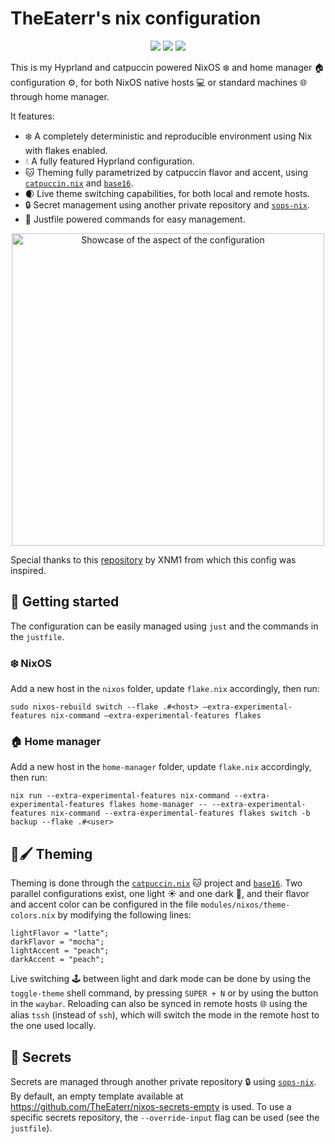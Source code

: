# TheEaterr's nix configuration

<div align="center">
<a href="https://nixos.org/">
    <img src="https://img.shields.io/badge/NixOS-24.11-informational.svg?style=for-the-badge&logo=nixos&color=F2CDCD&logoColor=D9E0EE&labelColor=302D41"></a>
<a href="https://github.com/ryan4yin/nixos-and-flakes-book">
    <img src="https://img.shields.io/static/v1?label=Nix Flakes&message=enabled&style=for-the-badge&logo=nixos&color=DDB6F2&logoColor=D9E0EE&labelColor=302D41"></a>
</a>
<a href="https://hyprland.org/">
    <img src="https://img.shields.io/static/v1?label=Hyprland&message=fully%20featured&style=for-the-badge&logo=hyprland&color=00cfe6&logoColor=00cfe6&labelColor=302D41">
</a>
</div>

This is my Hyprland and catpuccin powered NixOS ❄️ and home manager 🏠 configuration ⚙️, for both NixOS native hosts 💻 or standard machines 🌐 through home manager.

It features:
- ❄️ A completely deterministic and reproducible environment using Nix with flakes enabled.
- 💧 A fully featured Hyprland configuration.
- 🐱 Theming fully parametrized by catpuccin flavor and accent, using [`catpuccin.nix`](https://github.com/catppuccin/nix) and [`base16`](https://github.com/SenchoPens/base16.nix).
- 🌒 Live theme switching capabilities, for both local and remote hosts.
- 🔒 Secret management using another private repository and [`sops-nix`](https://github.com/Mic92/sops-nix).
- 📖 Justfile powered commands for easy management.

<div align="center">
<img src="./showcase.gif" alt="Showcase of the aspect of the configuration" height="500/home/eaterr/nixos-config/README.md">
</div>

Special thanks to this [repository](https://github.com/XNM1/linux-nixos-hyprland-config-dotfiles) by XNM1 from which this config was inspired.

## 🚦 Getting started

The configuration can be easily managed using `just` and the commands in the `justfile`.

### ❄️ NixOS

Add a new host in the `nixos` folder, update `flake.nix` accordingly, then run:

```
sudo nixos-rebuild switch --flake .#<host> –extra-experimental-features nix-command –extra-experimental-features flakes
```

### 🏠 Home manager

Add a new host in the `home-manager` folder, update `flake.nix` accordingly, then run:

```
nix run --extra-experimental-features nix-command --extra-experimental-features flakes home-manager -- --extra-experimental-features nix-command --extra-experimental-features flakes switch -b backup --flake .#<user>
```

## 🎨🖌 Theming

Theming is done through the [`catpuccin.nix`](https://github.com/catppuccin/nix) 🐱 project and [`base16`](https://github.com/SenchoPens/base16.nix). Two parallel configurations exist, one light ☀️ and one dark 🌙, and their flavor and accent color can be configured in the file `modules/nixos/theme-colors.nix` by modifying the following lines:

```
lightFlavor = "latte";
darkFlavor = "mocha";
lightAccent = "peach";
darkAccent = "peach";
```

Live switching 🕹 between light and dark mode can be done by using the `toggle-theme` shell command, by pressing `SUPER + N` or by using the button in the `waybar`. Reloading can also be synced in remote hosts 🌐 using the alias `tssh` (instead of `ssh`), which will switch the mode in the remote host to the one used locally.

## 🤫 Secrets

Secrets are managed through another private repository 🔒 using [`sops-nix`](https://github.com/Mic92/sops-nix). By default, an empty template available at https://github.com/TheEaterr/nixos-secrets-empty is used. To use a specific secrets repository, the `--override-input` flag can be used (see the `justfile`).